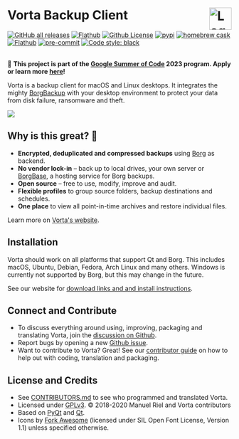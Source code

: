 # Vorta Backup Client <img alt="Logo" src="https://files.qmax.us/vorta/vorta-512px.png" align="right" height="50">

[![GitHub all releases](https://img.shields.io/github/downloads/borgbase/vorta/total?label=downloads&logo=github&color=green)](https://github.com/borgbase/vorta/releases)
[![Flathub](https://img.shields.io/flathub/downloads/com.borgbase.Vorta?logo=flathub&logoColor=white&color=green)](https://flathub.org/apps/details/com.borgbase.Vorta)
[![Github License](https://img.shields.io/github/license/borgbase/vorta?color=bd0000)](https://github.com/borgbase/vorta/blob/master/LICENSE.txt)
[![pypi](https://img.shields.io/pypi/v/vorta.svg?logo=pypi&logoColor=white&color=0073b7)](https://pypi.org/project/vorta/)
[![homebrew cask](https://img.shields.io/homebrew/cask/v/vorta?logo=homebrew&color=fbb040)](https://formulae.brew.sh/cask/vorta)
[![Flathub](https://img.shields.io/flathub/v/com.borgbase.Vorta?color=4a86cf&logo=flathub&logoColor=white)](https://flathub.org/apps/details/com.borgbase.Vorta)
[![pre-commit](https://img.shields.io/badge/pre--commit-enabled-brightgreen?logo=pre-commit)](https://pre-commit.com)
[![Code style: black](https://img.shields.io/badge/code%20style-black-000000.svg)](https://github.com/psf/black)
<br>
<br>

🤝 **This project is part of the [Google Summer of Code](https://summerofcode.withgoogle.com/) 2023 program. Apply or learn more [here](https://github.com/borgbase/vorta/wiki/Google-Summer-of-Code-2023-Ideas)!**

Vorta is a backup client for macOS and Linux desktops. It integrates the mighty [BorgBackup](https://borgbackup.readthedocs.io) with your desktop environment to protect your data from disk failure, ransomware and theft.

![](https://files.qmax.us/vorta/screencast-8-small.gif)

## Why is this great? 🤩

- **Encrypted, deduplicated and compressed backups** using [Borg](https://borgbackup.readthedocs.io) as backend.
- **No vendor lock-in** – back up to local drives, your own server or [BorgBase](https://www.borgbase.com), a hosting service for Borg backups.
- **Open source** – free to use, modify, improve and audit.
- **Flexible profiles** to group source folders, backup destinations and schedules.
- **One place** to view all point-in-time archives and restore individual files.

Learn more on [Vorta's website](https://vorta.borgbase.com).

## Installation
Vorta should work on all platforms that support Qt and Borg. This includes macOS, Ubuntu, Debian, Fedora, Arch Linux and many others. Windows is currently not supported by Borg, but this may change in the future.

See our website for [download links and and install instructions](https://vorta.borgbase.com/install).

## Connect and Contribute
- To discuss everything around using, improving, packaging and translating Vorta, join the [discussion on Github](https://github.com/borgbase/vorta/discussions).
- Report bugs by opening a new [Github issue](https://github.com/borgbase/vorta/issues/new/choose).
- Want to contribute to Vorta? Great! See our [contributor guide](https://vorta.borgbase.com/contributing/) on how to help out with coding, translation and packaging.

## License and Credits
- See [CONTRIBUTORS.md](CONTRIBUTORS.md) to see who programmed and translated Vorta.
- Licensed under [GPLv3](LICENSE.txt). © 2018-2020 Manuel Riel and Vorta contributors
- Based on [PyQt](https://riverbankcomputing.com/software/pyqt/intro) and [Qt](https://www.qt.io).
- Icons by [Fork Awesome](https://forkaweso.me/) (licensed under SIL Open Font License, Version 1.1) unless specified otherwise.
